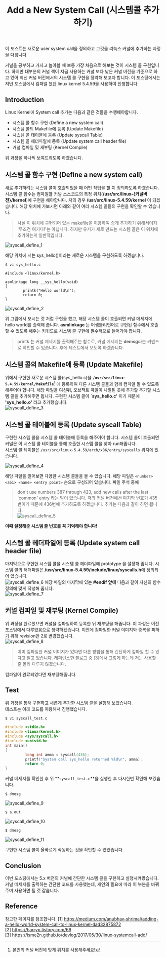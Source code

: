 ﻿---
title: "Add a New System Call (시스템콜 추가하기)"
categories: 
  - Linux Kernel Study
tags:
  - Linux
  - Kernel
  - 리눅스
  - 커널
  - 공부
last_modified_at: 2020-09-19T22:00:00+09:00
toc: true
---

 이 포스트는 새로운 user system call을 정의하고 그것을 리눅스 커널에 추가하는 과정을 다룹니다. 
 
 커널을 공부하고 가지고 놀아볼 때 보통 가장 처음으로 해보는 것이 시스템 콜 구현입니다. 하지만 대부분의 커널 책이 지금 사용하는 커널 보다 낮은 커널 버전을 기준으로 하고 있어 최신 커널 버전에서의 시스템 콜 구현을 정리해 보고자 합니다. 이 포스팅에서는 저번 포스팅에서 컴파일 했던  linux kernel 5.4.59을 사용하여 진행합니다.  

## Introduction
 Linux Kernel에 System call 추가는 다음과 같은 것들을 수행해야합니다.  
 * 시스템 콜 함수 구현 (Define a new system call)  
 * 시스템 콜의 Makefile에 등록 (Update Makefile)  
 * 시스템 콜 테이블에 등록 (Update syscall Table)  
 * 시스템 콜 헤더파일에 등록 (Update system call header file)  
 * 커널 컴파일 및 재부팅 (Kernel Compile)  

위 과정을 하나씩 보여드리도록 하겠습니다.  

## 시스템 콜 함수 구현 (Define a new system call)  

 새로 추가하려는 시스템 콜이 호출되었을 때 어떤 작업을 할 지 정의하도록 하겠습니다.   
 시스템 콜 함수는 컴파일할 커널 소스코드의 특정 위치(**/usr/src/linux-{커널버전}/kernel**)에 구현을 해야합니다. 저의 경우 **/usr/src/linux-5.4.59/kernel** 이 되겠습니다. 해당 위치에 가보시면 아래와 같이 여러 시스템 콜들의 구현을 확인할 수 있습니다.  
 > 사실 이 위치에 구현되어 있는 makefile을 이용하여 쉽게 추가하기 위해서이지 '무조건 여기다!'는 아닙니다. 하지만 유저가 새로 만드는 시스템 콜은 이 위치에 추가하는게 일반적입니다.  

![syscall_define_1]({{site.url}}/assets/images/syscall_define_200919/syscall_define_1.jpg)

해당 위치에 저는 sys_hello()이라는 새로운 시스템을 구현하도록 하겠습니다.  
```
$ vi sys_hello.c

#include <linux/kernel.h>

asmlinkage long __sys_hello(void)
{
        printk("Hello world\n");
        return 0;
}
```
![syscall_define_2]({{site.url}}/assets/images/syscall_define_200919/syscall_define_2.jpg)  

위 그림에서 보시는 것 처럼 구현을 했고, 해당 시스템 콜이 호출되면 커널 메세지에 hello world를 출력해 줍니다. **asmlinkage** 는 어셈블리언어로 구현된 함수에서 호출할 수 있도록 해주는 키워드로 시스템 콜 구현에 필수적으로 들어가야 합니다.  
> printk 는 커널 메세지를 출력해주는 함수로, 커널 메세지는 **demsg**라는 커멘드로 확인할 수 있습니다. 후에 테스트에서 보도록 하겠습니다.  

## 시스템 콜의 Makefile에 등록 (Update Makefile)
 위에서 구현한 새로운 시스템 콜(sys_hello.c)을 **`/usr/src/linux-5.4.59/kernel/Makefile`**[^1] 에 등록하여 다른 시스템 콜들과 함께 컴파일 될 수 있도록 해주어야 합니다. 해당 파일을 여신뒤, 오브잭트 파일이 나열된 곳에 추가할 추가할 시스템 콜을 추가해주면 됩니다. 구현한 시스템 콜이 **`sys_hello.c'** 이기 때문에 **'sys_hello.o'** 라고 추가했습니다.  
![syscall_define_3]({{site.url}}/assets/images/syscall_define_200919/syscall_define_3.jpg)  
 
## 시스템 콜 테이블에 등록 (Update syscall Table)

 구현한 시스템 콜을 시스템 콜 테이블에 등록을 해주어야 합니다. 시스템 콜이 호출되면 커널은 이 시스템 콜 테이블을 통해 호출한 시스템 콜을 찾아 run해줍니다.  
 시스템 콜 테이블은 ``/usr/src/linux-5.4.59/arch/x86/entry/syscalls`` 위치에 있습니다.   
 
![syscall_define_4]({{site.url}}/assets/images/syscall_define_200919/syscall_define_4.jpg)  

 해당 파일을 열어보면 다양한 시스템 콜들을 볼 수 있습니다. 해당 파일은 ``<number> <abi> <name> <entry point>`` 순으로 구성되어 있습니다. 파일 주석 중에  
 >  don't use numbers 387 through 423, add new calls after the last 'common' entry
 라는 말이 있습니다. 저의 커널 버전에선 마지막 번호가 435번이기 때문에 436번에 추가하도록 하겠습니다. 추가는 다음과 같이 하면 됩니다.  
![syscall_define_5]({{site.url}}/assets/images/syscall_define_200919/syscall_define_5.jpg)

**이때 설정해준 시스템 콜 번호를 꼭 기억해야 합니다!**  

 ## 시스템 콜 헤더파일에 등록 (Update system call header file)  
 마지막으로 구현한 시스템 콜을 시스템 콜 헤더파일에 prototype 을 설정해 줍니다. 시스템 콜의 해더파일은 **/usr/src/linux-5.4.59/include/linux/syscalls.h**에 정의되어 있습니다.  
![syscall_define_6]({{site.url}}/assets/images/syscall_define_200919/syscall_define_6.jpg)
 해당 파일의 마지막에 있는 **#endif 앞에** 다음과 같이 자신의 함수 정의에 맞게 작성해 줍니다.  
![syscall_define_7]({{site.url}}/assets/images/syscall_define_200919/syscall_define_7.jpg)

## 커널 컴파일 및 재부팅 (Kernel Compile)
위 과정을 완료했으면 커널을 컴파일하여 등록한 뒤 재부팅을 해줍니다. 이 과정은 이전 포스팅에서 다루었음으로 생략하겠습니다. 이전에 컴파일한 커널 이미지와 중복을 피하기 위해 revision만 2로 변경했습니다.  
![syscall_define_8]({{site.url}}/assets/images/syscall_define_200919/syscall_define_8.jpg)
> 이미 컴파일한 커널 이미지가 있다면 다른 방법을 통해 간단하게 컴파일 할 수 있다고 알고 있습니다. 레퍼런스한 블로그 중 [3]에서 그렇게 하는데 저는 사용할 줄 몰라 다루지 않겠습니다.  
 
 컴파일이 완료되었다면 재부팅해줍니다.  


## Test
 위 과정을 통해 구현하고 새롭게 추가한 시스템 콜을 실행해 보겠습니다.  
 테스트는 아래 코드를 이용해서 진행했습니다.  
```c
$ vi syscall_test.c

#include <stdio.h>
#include <linux/kernel.h>
#include <sys/syscall.h>
#include <unistd.h>
int main()
{
         long int amma = syscall(436);
         printf("System call sys_hello returned %ld\n", amma);
         return 0;
}
```
 커널 메세지를 확인한 후 위 **`syscall_test.c`**을 실행한 후 다시한번 확인해 보겠습니다.   
```
$ dmesg
```
![syscall_define_9]({{site.url}}/assets/images/syscall_define_200919/syscall_define_9.jpg)
```
$ a.out
```
![syscall_define_10]({{site.url}}/assets/images/syscall_define_200919/syscall_define_10.jpg)
```
$ dmesg
``` 
![syscall_define_11]({{site.url}}/assets/images/syscall_define_200919/syscall_define_11.jpg)


 구현한 시스템 콜이 올바르게 작동하는 것을 확인할 수 있었습니다.  

## Conclusion

 이번 포스팅에서는 5.x 버전의 커널에 간단한 시스템 콜을 구현하고 실행시켜봤습니다. 커널 메세지를 출력하는 간단한 코드를 사용했는데, 개인의 필요에 따라 이 부분을 바꿔주며 사용하면 될 것 같습니다.
 
## Reference
참고한 페이지를 참조합니다.
[1] https://medium.com/anubhav-shrimal/adding-a-hello-world-system-call-to-linux-kernel-dad32875872  
[2] https://harryp.tistory.com/69  
[3] https://isme2n.github.io/devlog/2017/05/30/linux-systemcall-add/  

[^1]: 본인의 커널 버전에 맞게 위치를 사용해주세요!

